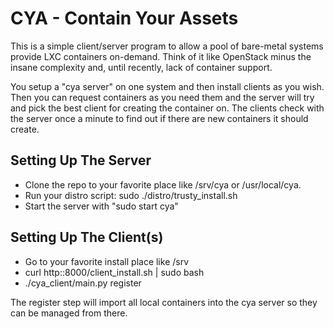 CYA - Contain Your Assets
=========================

This is a simple client/server program to allow a pool of bare-metal systems
provide LXC containers on-demand. Think of it like OpenStack minus the insane
complexity and, until recently, lack of container support.

You setup a "cya server" on one system and then install clients as you wish.
Then you can request containers as you need them and the server will try and
pick the best client for creating the container on. The clients check with the
server once a minute to find out if there are new containers it should create.

Setting Up The Server
---------------------

* Clone the repo to your favorite place like /srv/cya or /usr/local/cya.
* Run your distro script: sudo ./distro/trusty_install.sh
* Start the server with "sudo start cya"

Setting Up The Client(s)
------------------------

* Go to your favorite install place like /srv
* curl http:<cya server>:8000/client_install.sh | sudo bash
* ./cya_client/main.py register

The register step will import all local containers into the cya server so they
can be managed from there.
